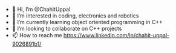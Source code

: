 - 👋 Hi, I’m @ChahitUppal
- 👀 I’m interested in coding, electronics and robotics
- 🌱 I’m currently learning object oriented programming in C++
- 💞️ I’m looking to collaborate on C++ projects
- 📫 How to reach me https://www.linkedin.com/in/chahit-uppal-9026891b1/

<!---
ChahitUppal/ChahitUppal is a ✨ special ✨ repository because its `README.md` (this file) appears on your GitHub profile.
You can click the Preview link to take a look at your changes.
--->
